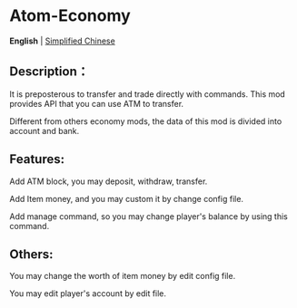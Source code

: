 Atom-Economy
============

**English** | [Simplified Chinese](README_zh.md)

Description：
----------
It is preposterous to transfer and trade directly with commands. This mod provides API that you can use ATM to transfer.

Different from others economy mods, the data of this mod is divided into account and bank.



Features:
----------
Add ATM block, you may deposit, withdraw, transfer.

Add Item money, and you may custom it by change config file.

Add manage command, so you may change player's balance by using this command.


Others:
----------
You may change the worth of item money by edit config file.

You may edit player's account by edit file.
